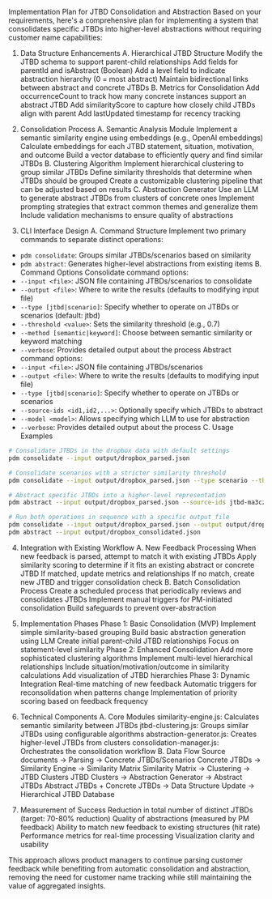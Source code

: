 Implementation Plan for JTBD Consolidation and Abstraction
Based on your requirements, here's a comprehensive plan for implementing a system that consolidates specific JTBDs into higher-level abstractions without requiring customer name capabilities:

1. Data Structure Enhancements
A. Hierarchical JTBD Structure
Modify the JTBD schema to support parent-child relationships
Add fields for parentId and isAbstract (Boolean)
Add a level field to indicate abstraction hierarchy (0 = most abstract)
Maintain bidirectional links between abstract and concrete JTBDs
B. Metrics for Consolidation
Add occurrenceCount to track how many concrete instances support an abstract JTBD
Add similarityScore to capture how closely child JTBDs align with parent
Add lastUpdated timestamp for recency tracking

2. Consolidation Process
A. Semantic Analysis Module
Implement a semantic similarity engine using embeddings (e.g., OpenAI embeddings)
Calculate embeddings for each JTBD statement, situation, motivation, and outcome
Build a vector database to efficiently query and find similar JTBDs
B. Clustering Algorithm
Implement hierarchical clustering to group similar JTBDs
Define similarity thresholds that determine when JTBDs should be grouped
Create a customizable clustering pipeline that can be adjusted based on results
C. Abstraction Generator
Use an LLM to generate abstract JTBDs from clusters of concrete ones
Implement prompting strategies that extract common themes and generalize them
Include validation mechanisms to ensure quality of abstractions

3. CLI Interface Design
A. Command Structure
Implement two primary commands to separate distinct operations:
- `pdm consolidate`: Groups similar JTBDs/scenarios based on similarity
- `pdm abstract`: Generates higher-level abstractions from existing items
B. Command Options
Consolidate command options:
- `--input <file>`: JSON file containing JTBDs/scenarios to consolidate
- `--output <file>`: Where to write the results (defaults to modifying input file)
- `--type [jtbd|scenario]`: Specify whether to operate on JTBDs or scenarios (default: jtbd)
- `--threshold <value>`: Sets the similarity threshold (e.g., 0.7)
- `--method [semantic|keyword]`: Choose between semantic similarity or keyword matching
- `--verbose`: Provides detailed output about the process
Abstract command options:
- `--input <file>`: JSON file containing JTBDs/scenarios
- `--output <file>`: Where to write the results (defaults to modifying input file)
- `--type [jtbd|scenario]`: Specify whether to operate on JTBDs or scenarios
- `--source-ids <id1,id2,...>`: Optionally specify which JTBDs to abstract
- `--model <model>`: Allows specifying which LLM to use for abstraction
- `--verbose`: Provides detailed output about the process
C. Usage Examples
```bash
# Consolidate JTBDs in the dropbox data with default settings
pdm consolidate --input output/dropbox_parsed.json

# Consolidate scenarios with a stricter similarity threshold
pdm consolidate --input output/dropbox_parsed.json --type scenario --threshold 0.8

# Abstract specific JTBDs into a higher-level representation
pdm abstract --input output/dropbox_parsed.json --source-ids jtbd-ma3cz25p-1,jtbd-ma3cz4rz-1

# Run both operations in sequence with a specific output file
pdm consolidate --input output/dropbox_parsed.json --output output/dropbox_consolidated.json
pdm abstract --input output/dropbox_consolidated.json
```

4. Integration with Existing Workflow
A. New Feedback Processing
When new feedback is parsed, attempt to match it with existing JTBDs
Apply similarity scoring to determine if it fits an existing abstract or concrete JTBD
If matched, update metrics and relationships
If no match, create new JTBD and trigger consolidation check
B. Batch Consolidation Process
Create a scheduled process that periodically reviews and consolidates JTBDs
Implement manual triggers for PM-initiated consolidation
Build safeguards to prevent over-abstraction

5. Implementation Phases
Phase 1: Basic Consolidation (MVP)
Implement simple similarity-based grouping
Build basic abstraction generation using LLM
Create initial parent-child JTBD relationships
Focus on statement-level similarity
Phase 2: Enhanced Consolidation
Add more sophisticated clustering algorithms
Implement multi-level hierarchical relationships
Include situation/motivation/outcome in similarity calculations
Add visualization of JTBD hierarchies
Phase 3: Dynamic Integration
Real-time matching of new feedback
Automatic triggers for reconsolidation when patterns change
Implementation of priority scoring based on feedback frequency

6. Technical Components
A. Core Modules
similarity-engine.js: Calculates semantic similarity between JTBDs
jtbd-clustering.js: Groups similar JTBDs using configurable algorithms
abstraction-generator.js: Creates higher-level JTBDs from clusters
consolidation-manager.js: Orchestrates the consolidation workflow
B. Data Flow
Source documents → Parsing → Concrete JTBDs/Scenarios
Concrete JTBDs → Similarity Engine → Similarity Matrix
Similarity Matrix → Clustering → JTBD Clusters
JTBD Clusters → Abstraction Generator → Abstract JTBDs
Abstract JTBDs + Concrete JTBDs → Data Structure Update → Hierarchical JTBD Database

7. Measurement of Success
Reduction in total number of distinct JTBDs (target: 70-80% reduction)
Quality of abstractions (measured by PM feedback)
Ability to match new feedback to existing structures (hit rate)
Performance metrics for real-time processing
Visualization clarity and usability

This approach allows product managers to continue parsing customer feedback while benefiting from automatic consolidation and abstraction, removing the need for customer name tracking while still maintaining the value of aggregated insights.